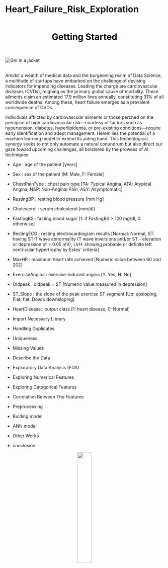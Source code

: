 # Heart_Failure_Risk_Exploration
<div style="padding: 35px;color:white;margin:10;font-size:200%;text-align:center;display:fill;border-radius:10px;overflow:hidden;background-image: url(https://images.pexels.com/photos/7078619/pexels-photo-7078619.jpeg?auto=compress&cs=tinysrgb&w=1260&h=750&dpr=1)"><b><span style='color:black'>Getting Started </span></b> </div>


![Girl in a jacket](https://images.theconversation.com/files/435609/original/file-20211203-15-1eux98t.jpg?ixlib=rb-1.1.0&rect=0%2C17%2C3894%2C2673&q=45&auto=format&w=926&fit=clip)






<br>
Amidst a wealth of medical data and the burgeoning realm of Data Science, a multitude of startups have embarked on the challenge of devising indicators for impending diseases. Leading the charge are cardiovascular diseases (CVDs), reigning as the primary global cause of mortality. These ailments claim an estimated 17.9 million lives annually, constituting 31% of all worldwide deaths. Among these, heart failure emerges as a prevalent consequence of CVDs.

Individuals afflicted by cardiovascular ailments or those perched on the precipice of high cardiovascular risk—courtesy of factors such as hypertension, diabetes, hyperlipidemia, or pre-existing conditions—require early identification and adept management. Herein lies the potential of a machine learning model to extend its aiding hand. This technological synergy seeks to not only automate a natural conundrum but also direct our gaze toward upcoming challenges, all bolstered by the prowess of AI techniques.
</br>

- Age : age of the patient [years]
- Sex : sex of the patient [M: Male, F: Female]
- ChestPainType : chest pain type [TA: Typical Angina, ATA: Atypical Angina, NAP: Non-Anginal Pain, ASY: Asymptomatic]
- RestingBP : resting blood pressure [mm Hg]
- Cholesterol : serum cholesterol [mm/dl]
- FastingBS : fasting blood sugar [1: if FastingBS > 120 mg/dl, 0: otherwise]
- RestingECG : resting electrocardiogram results [Normal: Normal, ST: having ST-T wave abnormality (T wave inversions and/or ST - elevation or depression of > 0.05 mV), LVH: showing probable or definite left ventricular hypertrophy by Estes' criteria]
- MaxHR : maximum heart rate achieved [Numeric value between 60 and 202]
- ExerciseAngina : exercise-induced angina [Y: Yes, N: No]
- Oldpeak : oldpeak = ST [Numeric value measured in depression]
- ST_Slope : the slope of the peak exercise ST segment [Up: upsloping, Flat: flat, Down: downsloping]
- HeartDisease : output class [1: heart disease, 0: Normal]




- Import Necessary Library
- Handling Duplicates
- Uniqueness
- Missing Values
- Describe the Data
- Exploratory Data Analysis (EDA)
- Exploring Numerical Features
- Exploring Categorical Features
- Correlation Between The Features
- Preprocessing
- Bulding model
- ANN model
- Other Works
- conclusion



<p style="text-align:center"><img src="https://i.imgur.com/ugj24t1.png" style="width:30%"></p>



